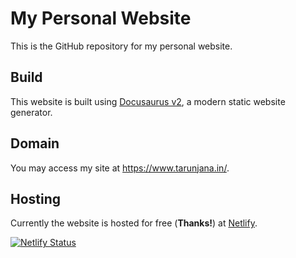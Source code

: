 # My Personal Website

This is the GitHub repository for my personal website.

## Build

This website is built using [Docusaurus v2](https://docusaurus.io/), a modern static website generator.

## Domain

You may access my site at <https://www.tarunjana.in/>.

## Hosting

Currently the website is hosted for free (**Thanks!**) at [Netlify](https://www.netlify.com/).

[![Netlify Status](https://api.netlify.com/api/v1/badges/459b3627-5b7e-44fb-8db2-86270247e3c6/deploy-status)](https://app.netlify.com/sites/tarunjana/deploys)